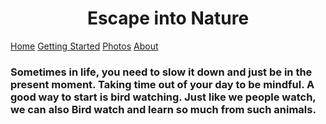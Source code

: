 <!DOCTYPE html>
<html lang="en">
    <head>
        <meta charset="utf-8" />
        <title>Bird Watching Club</title> 
        <meta name="description"content="Early Bird catches the worm!"/>
        <meta name="author" content="Jacinta" />
        <link rel="stylesheet" href="styles.css" />
</head>


<body> 
<h1 style="text-align: center;">Escape into Nature</h1>

<div class="topnav">
    <a class="active" href="#home">Home</a>
        <a href="#getting started">Getting Started</a>
        <a href="#photos">Photos</a> 
        <a href ="#about">About</a>

 <h3>
    <p>Sometimes in life, you need to slow it down and just be in the present moment. Taking time out of your day to be mindful. A good way to start is bird watching. Just like we people watch, we can also Bird watch and learn so much from such animals. </p>

    

